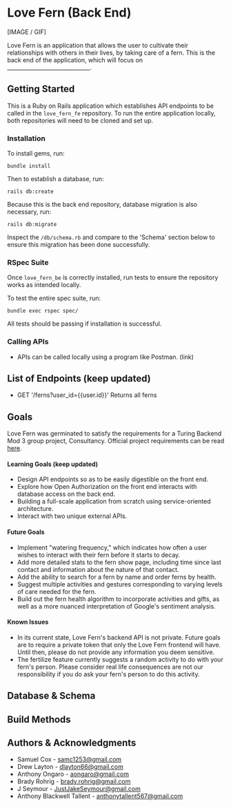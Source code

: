 # Love Fern (Back End)

[IMAGE / GIF]

Love Fern is an application that allows the user to cultivate their relationships with others in their lives, by taking care of a fern. This is the back end of the application, which will focus on ______________________________.

## Getting Started

This is a Ruby on Rails application which establishes API endpoints to be called in the `love_fern_fe` repository. To run the entire application locally, both repositories will need to be cloned and set up.

### Installation

To install gems, run:
```
bundle install
```
Then to establish a database, run:
```
rails db:create
```
Because this is the back end repository, database migration is also necessary, run:
```
rails db:migrate
```
Inspect the `/db/schema.rb` and compare to the 'Schema' section below to ensure this migration has been done successfully.

### RSpec Suite

Once `love_fern_be` is correctly installed, run tests to ensure the repository works as intended locally.

To test the entire spec suite, run:
```
bundle exec rspec spec/
```
All tests should be passing if installation is successful.

### Calling APIs

- APIs can be called locally using a program like Postman. (link)

## List of Endpoints (keep updated)

- GET '/ferns?user_id={{user.id}}' Returns all ferns
## Goals

Love Fern was germinated to satisfy the requirements for a Turing Backend Mod 3 group project, Consultancy. Official project requirements can be read [here](https://backend.turing.edu/module3/projects/consultancy/).
#### Learning Goals (keep updated)
- Design API endpoints so as to be easily digestible on the front end.
- Explore how Open Authorization on the front end interacts with database access on the back end.
- Building a full-scale application from scratch using service-oriented architecture.
- Interact with two unique external APIs.
#### Future Goals

- Implement "watering frequency," which indicates how often a user wishes to interact with their fern before it starts to decay.
- Add more detailed stats to the fern show page, including time since last contact and information about the nature of that contact.
- Add the ability to search for a fern by name and order ferns by health.
- Suggest multiple activities and gestures corresponding to varying levels of care needed for the fern.
- Build out the fern health algorithm to incorporate activities and gifts, as well as a more nuanced interpretation of Google's sentiment analysis.
#### Known Issues

- In its current state, Love Fern's backend API is not private. Future goals are to require a private token that only the Love Fern frontend will have. Until then, please do not provide any information you deem sensitive.
- The fertilize feature currently suggests a random activity to do with your fern's person. Please consider real life consequences are not our responsibility if you do ask your fern's person to do this activity.

## Database & Schema

## Build Methods

## Authors & Acknowledgments

- Samuel Cox - samc1253@gmail.com
- Drew Layton - dlayton66@gmail.com
- Anthony Ongaro - aongaro@gmail.com
- Brady Rohrig - brady.rohrig@gmail.com
- J Seymour - JustJakeSeymour@gmail.com
- Anthony Blackwell Tallent - anthonytallent567@gmail.com
